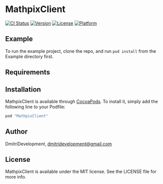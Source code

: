 # MathpixClient

[![CI Status](http://img.shields.io/travis/DmitriDevelopment/MathpixClient.svg?style=flat)](https://travis-ci.org/DmitriDevelopment/MathpixClient)
[![Version](https://img.shields.io/cocoapods/v/MathpixClient.svg?style=flat)](http://cocoapods.org/pods/MathpixClient)
[![License](https://img.shields.io/cocoapods/l/MathpixClient.svg?style=flat)](http://cocoapods.org/pods/MathpixClient)
[![Platform](https://img.shields.io/cocoapods/p/MathpixClient.svg?style=flat)](http://cocoapods.org/pods/MathpixClient)

## Example

To run the example project, clone the repo, and run `pod install` from the Example directory first.

## Requirements

## Installation

MathpixClient is available through [CocoaPods](http://cocoapods.org). To install
it, simply add the following line to your Podfile:

```ruby
pod "MathpixClient"
```

## Author

DmitriDevelopment, dmitridevelopment@gmail.com

## License

MathpixClient is available under the MIT license. See the LICENSE file for more info.
